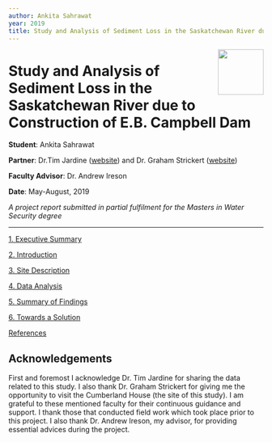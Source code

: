 ```yaml
---
author: Ankita Sahrawat
year: 2019
title: Study and Analysis of Sediment Loss in the Saskatchewan River due to Construction of E.B. Campbell Dam
---
```


<img src="{{site.baseurl}}/images/MWS_logo_notext.png" align="right" width=90px>

# Study and Analysis of Sediment Loss in the Saskatchewan River due to Construction of E.B. Campbell Dam

**Student**: Ankita Sahrawat

**Partner**: Dr.Tim Jardine ([website](https://sens.usask.ca/people/faculty/core-faculty/jardine-tim.php)) and Dr. Graham Strickert ([website](https://sens.usask.ca/people/faculty/core-faculty/strickert-graham.php))

**Faculty Advisor**: Dr. Andrew Ireson

**Date**: May-August, 2019

*A project report submitted in partial fulfilment for the Masters in Water Security degree*

---

[1. Executive Summary](execsum.html)

[2. Introduction](intro.html)

[3. Site Description](site.html)

[4. Data Analysis](data.html)

[5. Summary of Findings](findings.html)

[6. Towards a Solution](solution.html)

[References](references.html)

## Acknowledgements

First and foremost I acknowledge Dr. Tim Jardine for sharing the data related to this study. I also thank Dr. Graham Strickert for giving me the opportunity to visit the Cumberland House (the site of this study). I am grateful to these mentioned faculty for their continuous guidance and support. I thank those that conducted field work which took place prior to this project. I also thank Dr. Andrew Ireson, my advisor, for providing essential advices during the project.
